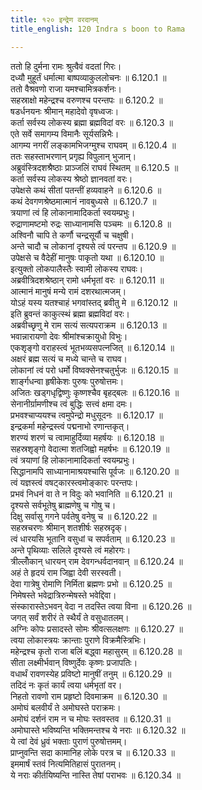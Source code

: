 ```yaml
---
title: १२० इन्द्रेण वरदानम्
title_english: 120 Indra s boon to Rama

---
```

<div class="audioEmbed"  caption="श्रीराम-हरिसीताराममूर्ति-घनपाठिभ्यां वचनम्" src="https://archive.org/download/Ramayana-recitation-Sriram-harisItArAmamUrti-Ghanapaati-v2/Kanda_6/Kanda_6_YK-117-Gods_reach_Lanka_and_approach_Rama_0.mp3"></div>


ततो हि दुर्मना रामः श्रुत्वैवं वदतां गिरः।  
दध्यौ मुहूर्तं धर्मात्मा बाष्पव्याकुललोचनः ॥ 6.120.1 ॥   
ततो वैश्रवणो राजा यमश्चामित्रकर्शनः।  
सहस्राक्षो महेन्द्रश्च वरुणश्च परन्तपः ॥ 6.120.2 ॥   
षडर्धनयनः श्रीमान् महादेवो वृषध्वजः।  
कर्ता सर्वस्य लोकस्य ब्रह्मा ब्रह्मविदां वरः ॥ 6.120.3 ॥   
एते सर्वे समागम्य विमानैः सूर्यसन्निभैः।  
आगम्य नगरीं लङ्कामभिजग्मुश्च राघवम् ॥ 6.120.4 ॥   
ततः सहस्ताभरणान् प्रगृह्य विपुलान् भुजान्।  
अब्रुवंस्त्रिदशश्रैष्ठाः प्राञ्जलिं राघवं स्थितम् ॥ 6.120.5 ॥   
कर्ता सर्वस्य लोकस्य श्रेष्ठो ज्ञानवतां वरः।  
उपेक्षसे कथं सीतां पतन्तीं हव्यवाहने ॥ 6.120.6 ॥   
कथं देवगणश्रेष्ठमात्मानं नावबुध्यसे ॥ 6.120.7 ॥   
त्रयाणां त्वं हि लोकानामादिकर्ता स्वयम्प्रभुः।  
रुद्राणामष्टमो रुद्रः साध्यानामसि पञ्चमः ॥ 6.120.8 ॥   
अश्विनौ चापि ते कर्णौ चन्द्रसूर्यौ च चक्षुषी।  
अन्ते चादौ च लोकानां दृश्यसे त्वं परन्तप ॥ 6.120.9 ॥   
उपेक्षसे च वैदेहीं मानुषः पाकृतो यथा ॥ 6.120.10 ॥   
इत्युक्तो लोकपालैस्तैः स्वामी लोकस्य राघवः।  
अब्रवीत्रिदशश्रेष्ठान् रामो धर्मभृतां वरः ॥ 6.120.11 ॥   
आत्मानं मानुषं मन्ये रामं दशरथात्मजम्।  
योऽहं यस्य यतश्चाहं भगवांस्तद् ब्रवीतु मे ॥ 6.120.12 ॥   
इति ब्रुवन्तं काकुत्स्थं ब्रह्मा ब्रह्मविदां वरः।  
अब्रवीच्छृणु मे राम सत्यं सत्यपराक्रम ॥ 6.120.13 ॥   
भवान्नारायणो देवः श्रीमांश्चक्रायुधो विभुः।  
एकशृङ्गो वराहस्त्वं भूतभव्यसपत्नजित् ॥ 6.120.14 ॥   
अक्षरं ब्रह्म सत्यं च मध्ये चान्ते च राघव।  
लोकानां त्वं परो धर्मो विष्वक्सेनश्चतुर्भुजः ॥ 6.120.15 ॥   
शार्ङ्गधन्वा हृषीकेशः पुरुषः पुरुषोत्तमः।  
अजितः खड्गधृद्विष्णुः कृष्णश्चैव बृहद्बलः ॥ 6.120.16 ॥   
सेनानीर्ग्रामणीश्च त्वं बुद्धिः सत्त्वं क्षमा दमः।  
प्रभवश्चाप्ययश्च त्वमुपेन्द्रो मधुसूदनः ॥ 6.120.17 ॥   
इन्द्रकर्मा महेन्द्रस्त्वं पद्मनाभो रणान्तकृत्।  
शरण्यं शरणं च त्वामाहुर्दिव्या महर्षयः ॥ 6.120.18 ॥   
सहस्रशृङ्गो वेदात्मा शतजिह्वो महर्षभः ॥ 6.120.19 ॥   
त्वं त्रयाणां हि लोकानामादिकर्ता स्वयम्प्रभुः।  
सिद्धानामपि साध्यानामाश्रयश्चासि पूर्वजः ॥ 6.120.20 ॥   
त्वं यज्ञस्त्वं वषट्कारस्त्वमोङ्कारः परन्तपः।  
प्रभवं निधनं वा ते न विदुः को भवानिति ॥ 6.120.21 ॥   
दृश्यसे सर्वभूतेषु ब्राह्मणेषु च गोषु च।  
दिक्षु सर्वासु गगने पर्वतेषु वनेषु च ॥ 6.120.22 ॥   
सहस्रचरणः श्रीमान् शतशीर्षः सहस्रदृक्।  
त्वं धारयसि भूतानि वसुधां च सपर्वताम् ॥ 6.120.23 ॥   
अन्ते पृथिव्याः सलिले दृश्यसे त्वं महोरगः।  
त्रील्लोँकान् धारयन् राम देवगन्धर्वदानवान् ॥ 6.120.24 ॥   
अहं ते हृदयं राम जिह्वा देवी सरस्वती।  
देवा गात्रेषु रोमाणि निर्मिता ब्रह्मणः प्रभो ॥ 6.120.25 ॥   
निमेषस्ते भवेद्रात्रिरुन्मेषस्ते भवेद्दिवा।  
संस्कारास्तेऽभवन् वेदा न तदस्ति त्वया विना ॥ 6.120.26 ॥   
जगत् सर्वं शरीरं ते स्थैर्यं ते वसुधातलम्।  
अग्निः कोपः प्रसादस्ते सोमः श्रीवत्सलक्षणः ॥ 6.120.27 ॥   
त्वया लोकास्त्रयः क्रान्ताः पुराणे विक्रमैस्त्रिभिः।  
महेन्द्रश्च कृतो राजा बलिं बद्ध्वा महासुरम् ॥ 6.120.28 ॥   
सीता लक्ष्मीर्भवान् विष्णुर्देवः कृष्णः प्रजापतिः।  
वधार्थं रावणस्येह प्रविष्टो मानुषीं तनुम् ॥ 6.120.29 ॥   
तदिदं नः कृतं कार्यं त्वया धर्मभृतां वर।  
निहतो रावणो राम प्रहृष्टो दिवमाक्रम ॥ 6.120.30 ॥   
अमोघं बलवीर्यं ते अमोघस्ते पराक्रमः।  
अमोघं दर्शनं राम न च मोघः स्तवस्तव ॥ 6.120.31 ॥   
अमोघास्ते भविष्यन्ति भक्तिमन्तश्च ये नराः ॥ 6.120.32 ॥   
ये त्वां देवं ध्रुवं भक्ताः पुराणं पुरुषोत्तमम्।  
प्राप्नुवन्ति सदा कामानिह लोके परत्र च ॥ 6.120.33 ॥   
इममार्षं स्तवं नित्यमितिहासं पुरातनम्।  
ये नराः कीर्तयिष्यन्ति नास्ति तेषां पराभवः ॥ 6.120.34 ॥   
